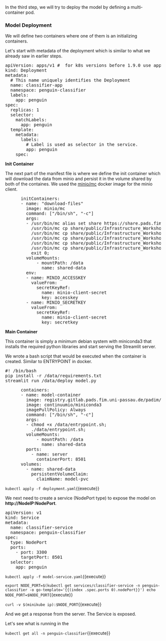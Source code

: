 In the third step, we will try to deploy the model by defining a multi-container pod.

### Model Deployment

We will define two containers where one of them is an initializing containers.

Let's start with metadata of the deployment which is similar to what we already saw in earlier steps.

<pre class="file" data-filename="deployment.yaml" data-target="replace">
apiVersion: apps/v1 #  for k8s versions before 1.9.0 use apps/v1beta2  and before 1.8.0 use extensions/v1beta1
kind: Deployment
metadata:
  # This name uniquely identifies the Deployment
  name: classifier-app
  namespace: penguin-classifier
  labels:
    app: penguin
spec:
  replicas: 1
  selector:
    matchLabels:
      app: penguin
  template:
    metadata:
      labels:
        # Label is used as selector in the service.
        app: penguin
    spec:
</pre>

**Init Container**

The next part of the manifest file is where we define the init container which will download the data from minio and persist it in the volume shared by both of the containes. We used the [minio/mc](https://hub.docker.com/r/minio/mc) docker image for the minio client.

<pre class="file" data-filename="deployment.yaml" data-target="append">
      initContainers:
      - name: "download-files"
        image: minio/mc
        command: ["/bin/sh", "-c"]
        args:
        - /usr/bin/mc alias set share https://share.pads.fim.uni-passau.de $MINIO_ACCESSKEY $MINIO_SECRETKEY;
          /usr/bin/mc cp share/public/Infrastructure_Workshop/ML_Model/classifier/pytorch_model.pt /data/pytorch_model.pt;
          /usr/bin/mc cp share/public/Infrastructure_Workshop/ML_Model/classifier/requirements.txt /data/requirements.txt;
          /usr/bin/mc cp share/public/Infrastructure_Workshop/ML_Model/classifier/classes.txt /data/classes.txt;
          /usr/bin/mc cp share/public/Infrastructure_Workshop/ML_Model/classifier/deploy_model.py /data/deploy_model.py;
          /usr/bin/mc cp share/public/Infrastructure_Workshop/ML_Model/classifier/entrypoint.sh /data/entrypoint.sh;
          exit 0;
        volumeMounts:
            - mountPath: /data
              name: shared-data
        env:
        - name: MINIO_ACCESSKEY
          valueFrom:
            secretKeyRef:
              name: minio-client-secret
              key: accesskey
        - name: MINIO_SECRETKEY
          valueFrom:
            secretKeyRef:
              name: minio-client-secret
              key: secretkey
</pre>

**Main Container**

This container is simply a minimum debian system with miniconda3 that installs the required python libraries and start serving the Streamlit server.

We wrote a bash script that would be executed when the container is created. Similar to ENTRYPOINT in docker.

<pre class="file" data-filename="entrypoint.sh">
#! /bin/bash
pip install -r /data/requirements.txt
streamlit run /data/deploy_model.py 
</pre>

<pre class="file" data-filename="deployment.yaml" data-target="append">
      containers:
      - name: model-container
        image: registry.gitlab.pads.fim.uni-passau.de/padim/infrastruktur/it-infrastructure/model-app:latest
        image: continuumio/miniconda3
        imagePullPolicy: Always
        command: ["/bin/sh", "-c"]
        args: 
        - chmod +x /data/entrypoint.sh;
          ./data/entrypoint.sh;
        volumeMounts:
            - mountPath: /data
              name: shared-data
        ports:
          - name: server
            containerPort: 8501
      volumes:
        - name: shared-data
          persistentVolumeClaim:
            claimName: model-pvc
</pre>

`kubectl apply -f deployment.yaml`{{execute}}

We next need to create a service (NodePort type) to expose the model on **http://NodeIP:NodePort**.

<pre class="file" data-filename="model-service.yaml" data-target="replace">
apiVersion: v1
kind: Service
metadata:
  name: classifier-service
  namespace: penguin-classifier
spec:
  type: NodePort
  ports:
    - port: 3300
      targetPort: 8501
  selector:
    app: penguin
</pre>


`kubectl apply -f model-service.yaml`{{execute}}

`export NODE_PORT=$(kubectl get services/classifier-service -n penguin-classifier -o go-template='{{(index .spec.ports 0).nodePort}}')
echo NODE_PORT=$NODE_PORT`{{execute}}

`curl -v $(minikube ip):$NODE_PORT`{{execute}}

And we get a response from the server. The Service is exposed.

Let's see what is running in the 

`kubectl get all -n penguin-classifier`{{execute}}